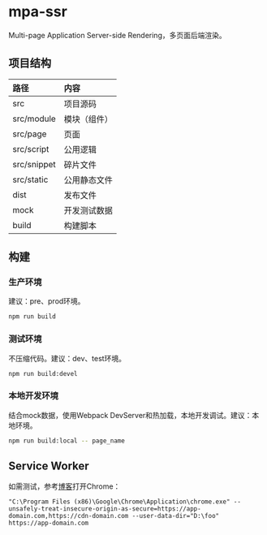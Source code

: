 # mpa-ssr

Multi-page Application Server-side Rendering，多页面后端渲染。

## 项目结构

路径 | 内容
:--- | :---
src | 项目源码
src/module | 模块（组件）
src/page | 页面
src/script | 公用逻辑
src/snippet | 碎片文件
src/static | 公用静态文件
dist | 发布文件
mock | 开发测试数据
build | 构建脚本

## 构建

### 生产环境

建议：pre、prod环境。

```bash
npm run build
```

### 测试环境

不压缩代码。建议：dev、test环境。

```bash
npm run build:devel
```

### 本地开发环境

结合mock数据，使用Webpack DevServer和热加载，本地开发调试。建议：本地环境。

```bash
npm run build:local -- page_name
```

## Service Worker

如需测试，参考[博客](http://deanhume.com/home/blogpost/testing-service-workers-locally-with-self-signed-certificates/10155)打开Chrome：

```
"C:\Program Files (x86)\Google\Chrome\Application\chrome.exe" --unsafely-treat-insecure-origin-as-secure=https://app-domain.com,https://cdn-domain.com --user-data-dir="D:\foo" https://app-domain.com
```
